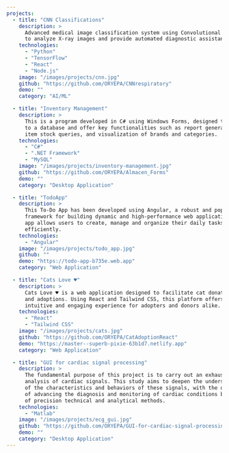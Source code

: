 ```yaml
---
projects:
  - title: "CNN Classifications"
    description: >
      Advanced medical image classification system using Convolutional Neural Networks
      to analyze X-ray images and provide automated diagnostic assistance.
    technologies:
      - "Python"
      - "TensorFlow"
      - "React"
      - "Node.js"
    image: "/images/projects/cnn.jpg"
    github: "https://github.com/ORYEPA/CNNrespiratory"
    demo: ""
    category: "AI/ML"

  - title: "Inventory Management"
    description: >
      This is a program developed in C# using Windows Forms, designed to connect
      to a database and offer key functionalities such as report generation,
      item stock queries, and visualization of brands and categories.
    technologies:
      - "C#"
      - ".NET Framework"
      - "MySQL"
    image: "/images/projects/inventory-management.jpg"
    github: "https://github.com/ORYEPA/Almacen_Forms"
    demo: ""
    category: "Desktop Application"

  - title: "TodoApp"
    description: >
      This To-Do App has been developed using Angular, a robust and popular
      framework for building dynamic and high-performance web applications. The
      app allows users to create, manage and organize their daily tasks
      efficiently.
    technologies:
      - "Angular"
    image: "/images/projects/todo_app.jpg"
    github: ""
    demo: "https://todo-app-b735e.web.app"
    category: "Web Application"

  - title: "Cats Love ♥"
    description: >
      Cats Love ♥ is a web application designed to facilitate cat donations
      and adoptions. Using React and Tailwind CSS, this platform offers an
      intuitive and engaging experience for adopters and donors alike.
    technologies:
      - "React"
      - "Tailwind CSS"
    image: "/images/projects/cats.jpg"
    github: "https://github.com/ORYEPA/CatAdoptionReact"
    demo: "https://master--superb-pixie-63b1d7.netlify.app"
    category: "Web Application"

  - title: "GUI for cardiac signal processing"
    description: >
      The fundamental purpose of this project is to carry out an exhaustive
      analysis of cardiac signals. This study aims to deepen the understanding
      of the characteristics and behaviors of these signals, with the objective
      of advancing the diagnosis and monitoring of cardiac conditions by means
      of precision technical and analytical methods.
    technologies:
      - "Matlab"
    image: "/images/projects/ecg_gui.jpg"
    github: "https://github.com/ORYEPA/GUI-for-cardiac-signal-processing/tree/main"
    demo: ""
    category: "Desktop Application"
---
```

